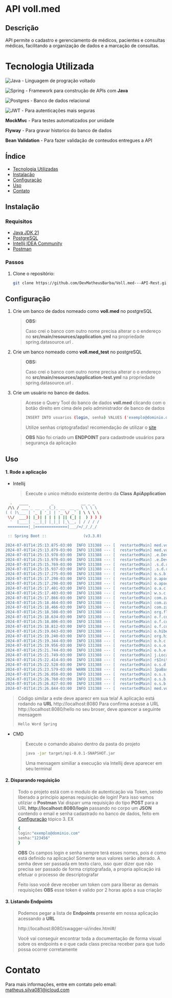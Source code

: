 # API voll.med

## Descrição
API permite o cadastro e gerenciamento de médicos, pacientes e consultas médicas, facilitando a organização de dados e a marcação de consultas.

# Tecnologia Utilizada
![Java](https://img.shields.io/badge/java-%23ED8B00.svg?style=for-the-badge&logo=openjdk&logoColor=white) - Linguagem de progração voltado

 ![Spring](https://img.shields.io/badge/spring-%236DB33F.svg?style=for-the-badge&logo=spring&logoColor=white) -  Framework para construção de APIs com **Java**

![Postgres](https://img.shields.io/badge/postgres-%23316192.svg?style=for-the-badge&logo=postgresql&logoColor=white) - Banco de dados relacional

![JWT](https://img.shields.io/badge/JWT-black?style=for-the-badge&logo=JSON%20web%20tokens) - Para autenticações mais seguras

**MockMvc** - Para testes automatizados por unidade

**Flyway** - Para gravar historico do banco de dados

**Bean Validation** - Para fazer validação de conteudos entregues a API




## Índice
- [Tecnologia Utilizadas](#tecnologia-utilizada)
- [Instalação](#instalação)
- [Configuração](#configuração)
- [Uso](#uso)
- [Contato](#contato)

## Instalação
### Requisitos
- [Java JDK 21](https://www.oracle.com/br/java/technologies/downloads/#jdk21-windows)
- [PostgreSQL](https://www.postgresql.org/download/)
- [Intellij IDEA Community](https://www.jetbrains.com/pt-br/idea/download/?section=windows)
- [Postman](https://www.postman.com/downloads/)
  
### Passos
1. Clone o repositório:
   ```bash
   git clone https://github.com/DevMatheusBarba/Voll.med---API-Rest.git

## Configuração

1. Crie um banco de dados nomeado como **voll.med** no postgreSQL
    > **OBS:**
    > 
    > Caso crei o banco com outro nome precisa alterar o o endereço no **src/main/resources/application.yml** na propriedade spring.datasource.url .

2. Crie um banco  nomeado como **voll.med_test** no postgreSQL
    > **OBS:**
    > 
    > Caso crei o banco com outro nome precisa alterar o o endereço no **src/main/resources/application-test.yml** na propriedade spring.datasource.url .

3. Crie um usuário no banco de dados.
    > Acesse o Query Tool do banco de dados **voll.med** clicando com o botão direito em cima dele pelo administrador de banco de dados
    > ```bash
    > INSERT INTO usuarios (login, senha) VALUES ('exemplo@dominio.com', 'suaSenhaSegura');
    >```
    > Utilize senhas criptografadas! recomendação de utilizar o [site](https://bcrypt-generator.com/)

      >**OBS**
      >Não foi criado um **ENDPOINT** para cadastrode usuários para segurança da aplicação

## Uso

#### 1. Rode a aplicação
  - Intellij
    > Execute o unico método existente dentro da **Class** **ApiApplication**
```bash
  .   ____          _            __ _ _
 /\\ / ___'_ __ _ _(_)_ __  __ _ \ \ \ \
( ( )\___ | '_ | '_| | '_ \/ _` | \ \ \ \
 \\/  ___)| |_)| | | | | || (_| |  ) ) ) )
  '  |____| .__|_| |_|_| |_\__, | / / / /
 =========|_|==============|___/=/_/_/_/

 :: Spring Boot ::                (v3.3.0)

2024-07-01T14:25:13.875-03:00  INFO 131388 --- [  restartedMain] med.vol.api.ApiApplication               : Starting ApiApplication using Java 21.0.3 with PID 131388 (C:\Users\matheus.silva\Desktop\Projeto\Voll.med---API-Rest\target\classes started by matheus.silva in C:\Users\matheus.silva\Desktop\Projeto\Voll.med---API-Rest)
2024-07-01T14:25:13.879-03:00  INFO 131388 --- [  restartedMain] med.vol.api.ApiApplication               : No active profile set, falling back to 1 default profile: "default"
2024-07-01T14:25:13.978-03:00  INFO 131388 --- [  restartedMain] .e.DevToolsPropertyDefaultsPostProcessor : Devtools property defaults active! Set 'spring.devtools.add-properties' to 'false' to disable
2024-07-01T14:25:13.978-03:00  INFO 131388 --- [  restartedMain] .e.DevToolsPropertyDefaultsPostProcessor : For additional web related logging consider setting the 'logging.level.web' property to 'DEBUG'
2024-07-01T14:25:15.769-03:00  INFO 131388 --- [  restartedMain] .s.d.r.c.RepositoryConfigurationDelegate : Bootstrapping Spring Data JPA repositories in DEFAULT mode.
2024-07-01T14:25:15.937-03:00  INFO 131388 --- [  restartedMain] .s.d.r.c.RepositoryConfigurationDelegate : Finished Spring Data repository scanning in 154 ms. Found 4 JPA repository interfaces.
2024-07-01T14:25:17.275-03:00  INFO 131388 --- [  restartedMain] o.s.b.w.embedded.tomcat.TomcatWebServer  : Tomcat initialized with port 8080 (http)
2024-07-01T14:25:17.298-03:00  INFO 131388 --- [  restartedMain] o.apache.catalina.core.StandardService   : Starting service [Tomcat]
2024-07-01T14:25:17.298-03:00  INFO 131388 --- [  restartedMain] o.apache.catalina.core.StandardEngine    : Starting Servlet engine: [Apache Tomcat/10.1.24]
2024-07-01T14:25:17.401-03:00  INFO 131388 --- [  restartedMain] o.a.c.c.C.[Tomcat].[localhost].[/]       : Initializing Spring embedded WebApplicationContext
2024-07-01T14:25:17.403-03:00  INFO 131388 --- [  restartedMain] w.s.c.ServletWebServerApplicationContext : Root WebApplicationContext: initialization completed in 3423 ms
2024-07-01T14:25:17.866-03:00  INFO 131388 --- [  restartedMain] com.zaxxer.hikari.HikariDataSource       : HikariPool-1 - Starting...
2024-07-01T14:25:18.464-03:00  INFO 131388 --- [  restartedMain] com.zaxxer.hikari.pool.HikariPool        : HikariPool-1 - Added connection org.postgresql.jdbc.PgConnection@4cbb0212
2024-07-01T14:25:18.466-03:00  INFO 131388 --- [  restartedMain] com.zaxxer.hikari.HikariDataSource       : HikariPool-1 - Start completed.
2024-07-01T14:25:18.508-03:00  INFO 131388 --- [  restartedMain] org.flywaydb.core.FlywayExecutor         : Database: jdbc:postgresql://localhost/voll.med (PostgreSQL 16.3)
2024-07-01T14:25:18.634-03:00  INFO 131388 --- [  restartedMain] o.f.core.internal.command.DbValidate     : Successfully validated 10 migrations (execution time 00:00.091s)
2024-07-01T14:25:18.806-03:00  INFO 131388 --- [  restartedMain] o.f.core.internal.command.DbMigrate      : Current version of schema "public": 10
2024-07-01T14:25:18.812-03:00  INFO 131388 --- [  restartedMain] o.f.core.internal.command.DbMigrate      : Schema "public" is up to date. No migration necessary.
2024-07-01T14:25:19.043-03:00  INFO 131388 --- [  restartedMain] o.hibernate.jpa.internal.util.LogHelper  : HHH000204: Processing PersistenceUnitInfo [name: default]
2024-07-01T14:25:19.240-03:00  INFO 131388 --- [  restartedMain] org.hibernate.Version                    : HHH000412: Hibernate ORM core version 6.5.2.Final
2024-07-01T14:25:19.344-03:00  INFO 131388 --- [  restartedMain] o.h.c.internal.RegionFactoryInitiator    : HHH000026: Second-level cache disabled
2024-07-01T14:25:19.956-03:00  INFO 131388 --- [  restartedMain] o.s.o.j.p.SpringPersistenceUnitInfo      : No LoadTimeWeaver setup: ignoring JPA class transformer
2024-07-01T14:25:21.744-03:00  INFO 131388 --- [  restartedMain] o.h.e.t.j.p.i.JtaPlatformInitiator       : HHH000489: No JTA platform available (set 'hibernate.transaction.jta.platform' to enable JTA platform integration)
2024-07-01T14:25:21.749-03:00  INFO 131388 --- [  restartedMain] j.LocalContainerEntityManagerFactoryBean : Initialized JPA EntityManagerFactory for persistence unit 'default'
2024-07-01T14:25:22.414-03:00  INFO 131388 --- [  restartedMain] r$InitializeUserDetailsManagerConfigurer : Global AuthenticationManager configured with UserDetailsService bean with name autenticacaoService
2024-07-01T14:25:22.528-03:00  INFO 131388 --- [  restartedMain] o.s.d.j.r.query.QueryEnhancerFactory     : Hibernate is in classpath; If applicable, HQL parser will be used.
2024-07-01T14:25:23.579-03:00  WARN 131388 --- [  restartedMain] JpaBaseConfiguration$JpaWebConfiguration : spring.jpa.open-in-view is enabled by default. Therefore, database queries may be performed during view rendering. Explicitly configure spring.jpa.open-in-view to disable this warning
2024-07-01T14:25:26.058-03:00  INFO 131388 --- [  restartedMain] o.s.s.web.DefaultSecurityFilterChain     : Will secure any request with [org.springframework.security.web.session.DisableEncodeUrlFilter@30adca01, org.springframework.security.web.context.request.async.WebAsyncManagerIntegrationFilter@12b5f333, org.springframework.security.web.context.SecurityContextHolderFilter@628300cc, org.springframework.security.web.header.HeaderWriterFilter@dc28d55, org.springframework.web.filter.CorsFilter@2ae077b7, org.springframework.security.web.authentication.logout.LogoutFilter@9cb94af, med.vol.api.infra.security.SecurityFilter@1e7b11f4, org.springframework.security.web.savedrequest.RequestCacheAwareFilter@17105154, org.springframework.security.web.servletapi.SecurityContextHolderAwareRequestFilter@6f862e34, org.springframework.security.web.authentication.AnonymousAuthenticationFilter@d064794, org.springframework.security.web.session.SessionManagementFilter@227a230f, org.springframework.security.web.access.ExceptionTranslationFilter@4f4bed3b, org.springframework.security.web.access.intercept.AuthorizationFilter@3a931522]
2024-07-01T14:25:26.760-03:00  INFO 131388 --- [  restartedMain] o.s.b.d.a.OptionalLiveReloadServer       : LiveReload server is running on port 35729
2024-07-01T14:25:26.827-03:00  INFO 131388 --- [  restartedMain] o.s.b.w.embedded.tomcat.TomcatWebServer  : Tomcat started on port 8080 (http) with context path '/'
2024-07-01T14:25:26.844-03:00  INFO 131388 --- [  restartedMain] med.vol.api.ApiApplication               : Started ApiApplication in 13.961 seconds (process running for 15.553)
```

  >Código similar a este deve aparecr em sua tela! A aplicação está rodando na **URL** http://localhost:8080
>Para confirma acesse a URL http://localhost:8080/hello no seu broser, deve aparecer a seguinte mensagem
>```bash
>Hello Word Spring
>``` 

  - CMD
    > Execute o comando abaixo dentro da pasta do projeto
    > ```bash
    > java -jar target/api-0.0.1-SNAPSHOT.jar
    > ```
    >Uma mensagem similiar a execução via Intellij deve aparecer em seu terminal
#### 2. Disparando requisição
   > Todo o projeto está com o modulo de autenticação via Token, sendo liberado a principio apenas requisição de login! Para isso vamos utilziar o **Postman**
   > Vai disparr uma requisição do tipo **POST** para a URL **http://localhost:8080/login** passando no corpo um **JSON** contendo o email e senha cadastrado no banco de dados, feito em [Configuração](#configuração) tópico 3.
   > EX
   > ```bash
   > {
   > login:"exemplo@dominio.com"
   > senha:"123456"
   > }
   > ```
   > **OBS**
   > Os campos login e senha sempre terá esses nomes, pois é como está definido na aplicação! Sómente seus valores serão alterado. A senha deve ser passada em texto claro, isso quer dizer que não precisa ser passado de forma criptografada, a propria aplicação irá efetuar o processo de descriptografar
   >
   > Feito isso você deve receber um token com para liberar as demais requisições **OBS** esse token é valido por 2 horas após a sua criação

#### 3. Listando **Endpoints**

>Podemos pegar a lista de **Endpoints** presente em nossa aplicação acessando a **URL**
>
>http://localhost:8080/swagger-ui/index.html#/
>
>Você vai conseguir encontrar toda a documentação de forma visual sobre os endpoints e o que cada class precisa receber para que tudo possa ocorrer corretamente



# Contato

Para mais informações, entre em contato pelo email: matheus.silva081@icloud.com




